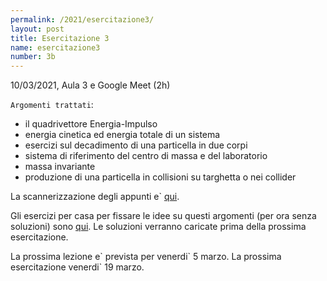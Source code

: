 ```yaml
---
permalink: /2021/esercitazione3/
layout: post
title: Esercitazione 3
name: esercitazione3
number: 3b
---
```


10/03/2021, Aula 3 e Google Meet (2h)

`Argomenti trattati`:
  * il quadrivettore Energia-Impulso
  * energia cinetica ed energia totale di un sistema
  * esercizi sul decadimento di una particella in due corpi
  * sistema di riferimento del centro di massa e del laboratorio
  * massa invariante
  * produzione di una particella in collisioni su targhetta o nei collider

La scannerizzazione degli appunti e\` [qui](https://cernbox.cern.ch/index.php/s/RcInryRHZdZmR1a/download).

Gli esercizi per casa per fissare le idee su questi argomenti (per ora
senza soluzioni) sono [qui](https://cernbox.cern.ch/index.php/s/XlnWMMaUCm3a0Ea/download). Le
soluzioni verranno caricate prima della prossima esercitazione.

La prossima lezione e\` prevista per venerdi\` 5 marzo. La prossima esercitazione venerdi\` 19 marzo.



